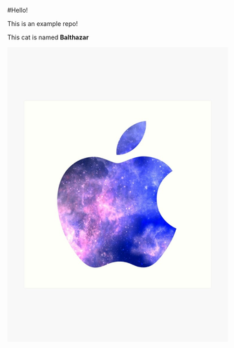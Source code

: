 #Hello!

This is an example repo!

This cat is named **Balthazar**

![galaxy apple logo](./appleLogo.jpg)
